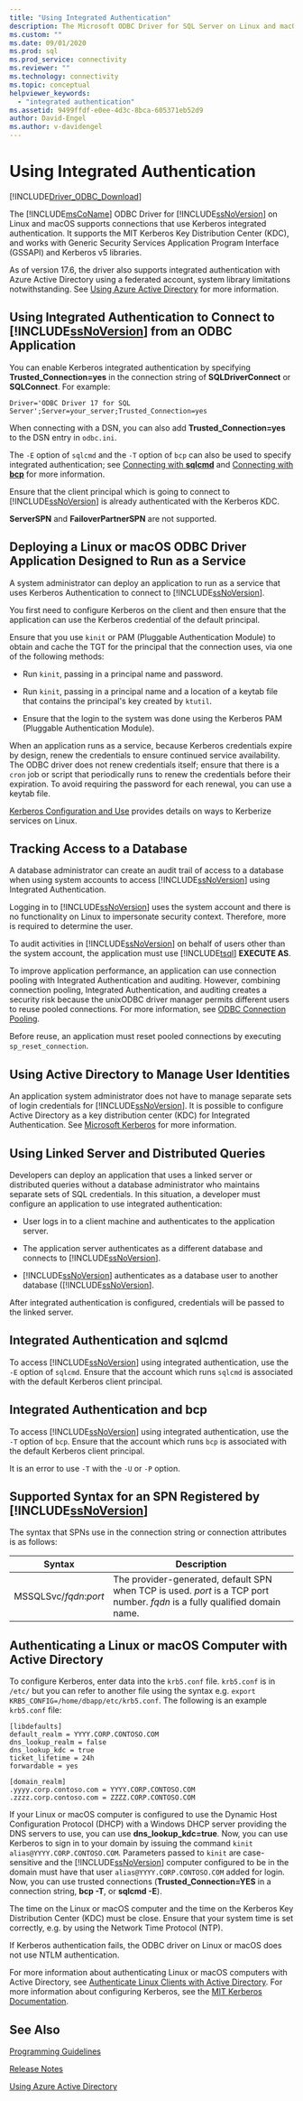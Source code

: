 ```yaml
---
title: "Using Integrated Authentication"
description: The Microsoft ODBC Driver for SQL Server on Linux and macOS supports connections that use Kerberos integrated authentication.
ms.custom: ""
ms.date: 09/01/2020
ms.prod: sql
ms.prod_service: connectivity
ms.reviewer: ""
ms.technology: connectivity
ms.topic: conceptual
helpviewer_keywords: 
  - "integrated authentication"
ms.assetid: 9499ffdf-e0ee-4d3c-8bca-605371eb52d9
author: David-Engel
ms.author: v-davidengel
---
```

# Using Integrated Authentication
[!INCLUDE[Driver_ODBC_Download](../../../includes/driver_odbc_download.md)]

The [!INCLUDE[msCoName](../../../includes/msconame_md.md)] ODBC Driver for [!INCLUDE[ssNoVersion](../../../includes/ssnoversion-md.md)] on Linux and macOS supports connections that use Kerberos integrated authentication. It supports the MIT Kerberos Key Distribution Center (KDC), and works with Generic Security Services Application Program Interface (GSSAPI) and Kerberos v5 libraries.

As of version 17.6, the driver also supports integrated authentication with Azure Active Directory using a federated account, system library limitations notwithstanding. See [Using Azure Active Directory](../using-azure-active-directory.md) for more information.

## Using Integrated Authentication to Connect to [!INCLUDE[ssNoVersion](../../../includes/ssnoversion-md.md)] from an ODBC Application  

You can enable Kerberos integrated authentication by specifying **Trusted_Connection=yes** in the connection string of **SQLDriverConnect** or **SQLConnect**. For example:  

```
Driver='ODBC Driver 17 for SQL Server';Server=your_server;Trusted_Connection=yes  
```
  
When connecting with a DSN, you can also add **Trusted_Connection=yes** to the DSN entry in `odbc.ini`.
  
The `-E` option of `sqlcmd` and the `-T` option of `bcp` can also be used to specify integrated authentication; see [Connecting with **sqlcmd**](connecting-with-sqlcmd.md) and [Connecting with **bcp**](connecting-with-bcp.md) for more information.

Ensure that the client principal which is going to connect to [!INCLUDE[ssNoVersion](../../../includes/ssnoversion-md.md)] is already authenticated with the Kerberos KDC.
  
**ServerSPN** and **FailoverPartnerSPN** are not supported.  
  
## Deploying a Linux or macOS ODBC Driver Application Designed to Run as a Service

A system administrator can deploy an application to run as a service that uses Kerberos Authentication to connect to [!INCLUDE[ssNoVersion](../../../includes/ssnoversion-md.md)].  
  
You first need to configure Kerberos on the client and then ensure that the application can use the Kerberos credential of the default principal.

Ensure that you use `kinit` or PAM (Pluggable Authentication Module) to obtain and cache the TGT for the principal that the connection uses, via one of the following methods:  
  
-   Run `kinit`, passing in a principal name and password.  
  
-   Run `kinit`, passing in a principal name and a location of a keytab file that contains the principal's key created by `ktutil`.  
  
-   Ensure that the login to the system was done using the Kerberos PAM (Pluggable Authentication Module).

When an application runs as a service, because Kerberos credentials expire by design, renew the credentials to ensure continued service availability. The ODBC driver does not renew credentials itself; ensure that there is a `cron` job or script that periodically runs to renew the credentials before their expiration. To avoid requiring the password for each renewal, you can use a keytab file.  
  
[Kerberos Configuration and Use](https://www.oreilly.com/library/view/linux-in-a/0596007582/ch09.html) provides details on ways to Kerberize services on Linux.
  
## Tracking Access to a Database

A database administrator can create an audit trail of access to a database when using system accounts to access [!INCLUDE[ssNoVersion](../../../includes/ssnoversion-md.md)] using Integrated Authentication.  
  
Logging in to [!INCLUDE[ssNoVersion](../../../includes/ssnoversion-md.md)] uses the system account and there is no functionality on Linux to impersonate security context. Therefore, more is required to determine the user.
  
To audit activities in [!INCLUDE[ssNoVersion](../../../includes/ssnoversion-md.md)] on behalf of users other than the system account, the application must use [!INCLUDE[tsql](../../../includes/tsql-md.md)] **EXECUTE AS**.  
  
To improve application performance, an application can use connection pooling with Integrated Authentication and auditing. However, combining connection pooling, Integrated Authentication, and auditing creates a security risk because the unixODBC driver manager permits different users to reuse pooled connections. For more information, see [ODBC Connection Pooling](http://www.unixodbc.org/doc/conn_pool.html).  

Before reuse, an application must reset pooled connections by executing `sp_reset_connection`.  

## Using Active Directory to Manage User Identities

An application system administrator does not have to manage separate sets of login credentials for [!INCLUDE[ssNoVersion](../../../includes/ssnoversion-md.md)]. It is possible to configure Active Directory as a key distribution center (KDC) for Integrated Authentication. See [Microsoft Kerberos](/windows/desktop/SecAuthN/microsoft-kerberos) for more information.

## Using Linked Server and Distributed Queries

Developers can deploy an application that uses a linked server or distributed queries without a database administrator who maintains separate sets of SQL credentials. In this situation, a developer must configure an application to use integrated authentication:  
  
-   User logs in to a client machine and authenticates to the application server.  
  
-   The application server authenticates as a different database and connects to [!INCLUDE[ssNoVersion](../../../includes/ssnoversion-md.md)].  
  
-   [!INCLUDE[ssNoVersion](../../../includes/ssnoversion-md.md)] authenticates as a database user to another database ([!INCLUDE[ssNoVersion](../../../includes/ssnoversion-md.md)].  
  
After integrated authentication is configured, credentials will be passed to the linked server.  
  
## Integrated Authentication and sqlcmd
To access [!INCLUDE[ssNoVersion](../../../includes/ssnoversion-md.md)] using integrated authentication, use the `-E` option of `sqlcmd`. Ensure that the account which runs `sqlcmd` is associated with the default Kerberos client principal.

## Integrated Authentication and bcp
To access [!INCLUDE[ssNoVersion](../../../includes/ssnoversion-md.md)] using integrated authentication, use the `-T` option of `bcp`. Ensure that the account which runs `bcp` is associated with the default Kerberos client principal. 
  
It is an error to use `-T` with the `-U` or `-P` option.
  
## Supported Syntax for an SPN Registered by [!INCLUDE[ssNoVersion](../../../includes/ssnoversion-md.md)]

The syntax that SPNs use in the connection string or connection attributes is as follows:  

|Syntax|Description|  
|----------|---------------|  
|MSSQLSvc/*fqdn*:*port*|The provider-generated, default SPN when TCP is used. *port* is a TCP port number. *fqdn* is a fully qualified domain name.|  
  
## Authenticating a Linux or macOS Computer with Active Directory

<a name="configure-kerberos"></a>To configure Kerberos, enter data into the `krb5.conf` file. `krb5.conf` is in `/etc/` but you can refer to another file using the syntax e.g. `export KRB5_CONFIG=/home/dbapp/etc/krb5.conf`. The following is an example `krb5.conf` file:  
  
```  
[libdefaults]  
default_realm = YYYY.CORP.CONTOSO.COM  
dns_lookup_realm = false  
dns_lookup_kdc = true  
ticket_lifetime = 24h  
forwardable = yes  
  
[domain_realm]  
.yyyy.corp.contoso.com = YYYY.CORP.CONTOSO.COM  
.zzzz.corp.contoso.com = ZZZZ.CORP.CONTOSO.COM  
```  
  
If your Linux or macOS computer is configured to use the Dynamic Host Configuration Protocol (DHCP) with a Windows DHCP server providing the DNS servers to use, you can use **dns_lookup_kdc=true**. Now, you can use Kerberos to sign in to your domain by issuing the command `kinit alias@YYYY.CORP.CONTOSO.COM`. Parameters passed to `kinit` are case-sensitive and the [!INCLUDE[ssNoVersion](../../../includes/ssnoversion-md.md)] computer configured to be in the domain must have that user `alias@YYYY.CORP.CONTOSO.COM` added for login. Now, you can use trusted connections (**Trusted_Connection=YES** in a connection string, **bcp -T**, or **sqlcmd -E**).  
  
The time on the Linux or macOS computer and the time on the Kerberos Key Distribution Center (KDC) must be close. Ensure that your system time is set correctly, e.g. by using the Network Time Protocol (NTP).  

If Kerberos authentication fails, the ODBC driver on Linux or macOS does not use NTLM authentication.  

For more information about authenticating Linux or macOS computers with Active Directory, see [Authenticate Linux Clients with Active Directory](/previous-versions/technet-magazine/dd228986(v=msdn.10)#id0060048). For more information about configuring Kerberos, see the [MIT Kerberos Documentation](https://web.mit.edu/kerberos/krb5-1.12/doc/index.html).

## See Also  
[Programming Guidelines](programming-guidelines.md)

[Release Notes](release-notes-odbc-sql-server-linux-mac.md)

[Using Azure Active Directory](../using-azure-active-directory.md)